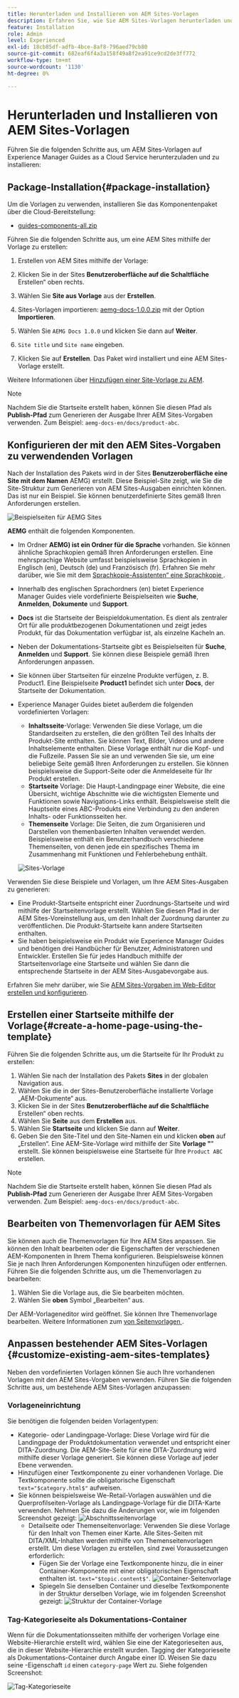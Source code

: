 ```yaml
---
title: Herunterladen und Installieren von AEM Sites-Vorlagen
description: Erfahren Sie, wie Sie AEM Sites-Vorlagen herunterladen und installieren
feature: Installation
role: Admin
level: Experienced
exl-id: 18cb85df-adfb-4bce-8af8-796aed79cb80
source-git-commit: 682eaf6f4a3a158f49a8f2ea91ce9cd2de3ff772
workflow-type: tm+mt
source-wordcount: '1130'
ht-degree: 0%

---
```


# Herunterladen und Installieren von AEM Sites-Vorlagen

Führen Sie die folgenden Schritte aus, um AEM Sites-Vorlagen auf Experience Manager Guides as a Cloud Service herunterzuladen und zu installieren:

## Package-Installation{#package-installation}

Um die Vorlagen zu verwenden, installieren Sie das Komponentenpaket über die Cloud-Bereitstellung:
- [guides-components-all.zip](https://github.com/adobe/aemg-sites-components/releases/tag/v1.0.0)



Führen Sie die folgenden Schritte aus, um eine AEM Sites mithilfe der Vorlage zu erstellen:


1. Erstellen von AEM Sites mithilfe der Vorlage:
1. Klicken Sie in der Sites **Benutzeroberfläche auf die Schaltfläche** Erstellen“ oben rechts.
1. Wählen Sie **Site aus Vorlage** aus der **Erstellen**.

1. Sites-Vorlagen importieren: [aemg-docs-1.0.0.zip](https://github.com/adobe/aemg-sites-template/releases/tag/v1.0.0) mit der Option **Importieren**.
1. Wählen Sie `AEMG Docs 1.0.0` und klicken Sie dann auf **Weiter**.
1. `Site title` und `Site name` eingeben.
1. Klicken Sie auf **Erstellen**. Das Paket wird installiert und eine AEM Sites-Vorlage erstellt.

Weitere Informationen über [Hinzufügen einer Site-Vorlage zu AEM](https://experienceleague.adobe.com/en/docs/experience-manager-cloud-service/content/sites/administering/site-creation/site-templates#adding).


>[!NOTE]
>
>Nachdem Sie die Startseite erstellt haben, können Sie diesen Pfad als **Publish-Pfad** zum Generieren der Ausgabe Ihrer AEM Sites-Vorgaben verwenden. Zum Beispiel: `aemg-docs-en/docs/product-abc`.


## Konfigurieren der mit den AEM Sites-Vorgaben zu verwendenden Vorlagen

Nach der Installation des Pakets wird in der Sites **Benutzeroberfläche eine Site mit dem Namen** AEMG) erstellt. Diese Beispiel-Site zeigt, wie Sie die Site-Struktur zum Generieren von AEM Sites-Ausgaben einrichten können. Das ist nur ein Beispiel. Sie können benutzerdefinierte Sites gemäß Ihren Anforderungen erstellen.

![Beispielseiten für AEMG Sites](assets/aemg-sites-sample-pages.png)


**AEMG** enthält die folgenden Komponenten.
- Im Ordner **AEMG) ist ein Ordner für die Sprache** vorhanden. Sie können ähnliche Sprachkopien gemäß Ihren Anforderungen erstellen. Eine mehrsprachige Website umfasst beispielsweise Sprachkopien in Englisch (en), Deutsch (de) und Französisch (fr).  Erfahren Sie mehr darüber, wie Sie mit dem [Sprachkopie-Assistenten“ eine Sprachkopie ](https://experienceleague.adobe.com/en/docs/experience-manager-65/content/sites/administering/introduction/tc-wizard).
- Innerhalb des englischen Sprachordners (en) bietet Experience Manager Guides viele vordefinierte Beispielseiten wie **Suche**, **Anmelden**, **Dokumente** und **Support**.

- **Docs** ist die Startseite der Beispieldokumentation. Es dient als zentraler Ort für alle produktbezogenen Dokumentationen
und zeigt jedes Produkt, für das Dokumentation verfügbar ist, als einzelne Kacheln an.

- Neben der Dokumentations-Startseite gibt es Beispielseiten für **Suche**, **Anmelden** und **Support**. Sie können diese Beispiele gemäß Ihren Anforderungen anpassen.
- Sie können über Startseiten für einzelne Produkte verfügen, z. B. Product1. Eine Beispielseite **Product1** befindet sich unter **Docs**, der Startseite der Dokumentation.

- Experience Manager Guides bietet außerdem die folgenden vordefinierten Vorlagen:

   - **Inhaltsseite**-Vorlage: Verwenden Sie diese Vorlage, um die Standardseiten zu erstellen, die den größten Teil des Inhalts der Produkt-Site enthalten. Sie können Text, Bilder, Videos und andere Inhaltselemente enthalten. Diese Vorlage enthält nur die Kopf- und die Fußzeile. Passen Sie sie an und verwenden Sie sie, um eine beliebige Seite gemäß Ihren Anforderungen zu erstellen. Sie können beispielsweise die Support-Seite oder die Anmeldeseite für Ihr Produkt erstellen.
   - **Startseite** Vorlage: Die Haupt-Landingpage einer Website, die eine Übersicht, wichtige Abschnitte wie die wichtigsten Elemente und Funktionen sowie Navigations-Links enthält. Beispielsweise stellt die Hauptseite eines ABC-Produkts eine Verbindung zu den anderen Inhalts- oder Funktionsseiten her.
   - **Themenseite** Vorlage: Die Seiten, die zum Organisieren und Darstellen von themenbasierten Inhalten verwendet werden. Beispielsweise enthält ein Benutzerhandbuch verschiedene Themenseiten, von denen jede ein spezifisches Thema im Zusammenhang mit Funktionen und Fehlerbehebung enthält.

  ![Sites-Vorlage](assets/sites-ui-templates.png)

Verwenden Sie diese Beispiele und Vorlagen, um Ihre AEM Sites-Ausgaben zu generieren:
- Eine Produkt-Startseite entspricht einer Zuordnungs-Startseite und wird mithilfe der Startseitenvorlage erstellt. Wählen Sie diesen Pfad in der AEM Sites-Voreinstellung aus, um den Inhalt der Zuordnung darunter zu veröffentlichen. Die Produkt-Startseite kann andere Startseiten enthalten.
- Sie haben beispielsweise ein Produkt wie Experience Manager Guides und benötigen drei Handbücher für Benutzer, Administratoren und Entwickler.  Erstellen Sie für jedes Handbuch mithilfe der Startseitenvorlage eine Startseite und wählen Sie dann die entsprechende Startseite in der AEM Sites-Ausgabevorgabe aus.

Erfahren Sie mehr darüber, wie Sie [AEM Sites-Vorgaben im Web-Editor erstellen und konfigurieren](../user-guide/generate-output-aem-site-web-editor.md).

## Erstellen einer Startseite mithilfe der Vorlage{#create-a-home-page-using-the-template}

Führen Sie die folgenden Schritte aus, um die Startseite für Ihr Produkt zu erstellen:
1. Wählen Sie nach der Installation des Pakets **Sites** in der globalen Navigation aus.
1. Wählen Sie die in der Sites-Benutzeroberfläche installierte Vorlage „AEM-Dokumente“ aus.
1. Klicken Sie in der Sites **Benutzeroberfläche auf die Schaltfläche** Erstellen“ oben rechts.
1. Wählen Sie **Seite** aus dem **Erstellen** aus.
1. Wählen Sie **Startseite** und klicken Sie dann auf **Weiter**.
1. Geben Sie den Site-Titel und den Site-Namen ein und klicken **oben** auf „Erstellen“. Eine AEM-Site-Vorlage wird mithilfe der Site **Vorlage &quot;**&quot; erstellt. Sie können beispielsweise eine Startseite für Ihre `Product ABC` erstellen.


>[!NOTE]
>
>Nachdem Sie die Startseite erstellt haben, können Sie diesen Pfad als **Publish-Pfad** zum Generieren der Ausgabe Ihrer AEM Sites-Vorgaben verwenden. Zum Beispiel: `aemg-docs-en/docs/product-abc`.

## Bearbeiten von Themenvorlagen für AEM Sites

Sie können auch die Themenvorlagen für Ihre AEM Sites anpassen. Sie können den Inhalt bearbeiten oder die Eigenschaften der verschiedenen AEM-Komponenten in Ihrem Thema konfigurieren. Beispielsweise können Sie je nach Ihren Anforderungen Komponenten hinzufügen oder entfernen.\
Führen Sie die folgenden Schritte aus, um die Themenvorlagen zu bearbeiten:
1. Wählen Sie die Vorlage aus, die Sie bearbeiten möchten.
1. Wählen Sie **oben** Symbol „Bearbeiten“ aus.

Der AEM-Vorlageneditor wird geöffnet. Sie können Ihre Themenvorlage bearbeiten. Weitere Informationen zum [ von Seitenvorlagen ](https://experienceleague.adobe.com/en/docs/experience-manager-65/content/sites/authoring/siteandpage/templates#editing-a-template-structure-template-author).


## Anpassen bestehender AEM Sites-Vorlagen {#customize-existing-aem-sites-templates}

Neben den vordefinierten Vorlagen können Sie auch Ihre vorhandenen Vorlagen mit den AEM Sites-Vorgaben verwenden. Führen Sie die folgenden Schritte aus, um bestehende AEM Sites-Vorlagen anzupassen:

### Vorlageneinrichtung

Sie benötigen die folgenden beiden Vorlagentypen:

- Kategorie- oder Landingpage-Vorlage: Diese Vorlage wird für die Landingpage der Produktdokumentation verwendet und entspricht einer DITA-Zuordnung.  Die AEM-Site-Seite für eine DITA-Zuordnung wird mithilfe dieser Vorlage generiert. Sie können diese Vorlage auf jeder Ebene verwenden.
- Hinzufügen einer Textkomponente zu einer vorhandenen Vorlage. Die Textkomponente sollte die obligatorische Eigenschaft `text="$category.html$"` aufweisen.
- Sie können beispielsweise We-Retail-Vorlagen auswählen und die Querprofilseiten-Vorlage als Landingpage-Vorlage für die DITA-Karte verwenden. Nehmen Sie dazu die Änderungen vor, wie im folgenden Screenshot gezeigt:
  ![Abschnittsseitenvorlage](assets/customize-existing-aem-templates-section.png)
   - Detailseite oder Themenseitenvorlage: Verwenden Sie diese Vorlage für den Inhalt von Themen einer Karte. Alle Sites-Seiten mit DITA/XML-Inhalten werden mithilfe von Themenseitenvorlagen erstellt. Um diese Vorlagen zu erstellen, sind zwei Voraussetzungen erforderlich:
      - Fügen Sie der Vorlage eine Textkomponente hinzu, die in einer Container-Komponente mit einer obligatorischen Eigenschaft enthalten ist. `text="$topic.content$"`.
        ![Container-Seitenvorlage](assets/customize-existing-aem-templates-container.png)
      - Spiegeln Sie denselben Container und dieselbe Textkomponente in der Struktur derselben Vorlage, wie im folgenden Screenshot gezeigt:
        ![Struktur der Container-Vorlage](assets/customize-existing-aem-templates-structure.png)

### Tag-Kategorieseite als Dokumentations-Container

Wenn für die Dokumentationsseiten mithilfe der vorherigen Vorlage eine Website-Hierarchie erstellt wird, wählen Sie eine der Kategorieseiten aus, die in dieser Website-Hierarchie erstellt wurden. Tagging der Kategorieseite als Dokumentations-Container durch Angabe einer ID.
Weisen Sie dazu seine -Eigenschaft `id` einen `category-page` Wert zu. Siehe folgenden Screenshot:

![Tag-Kategorieseite](assets/customize-existing-aem-templates-tagging.png)
